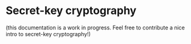 # Secret-key cryptography

(this documentation is a work in progress. Feel free to contribute a nice intro to secret-key cryptography!)
